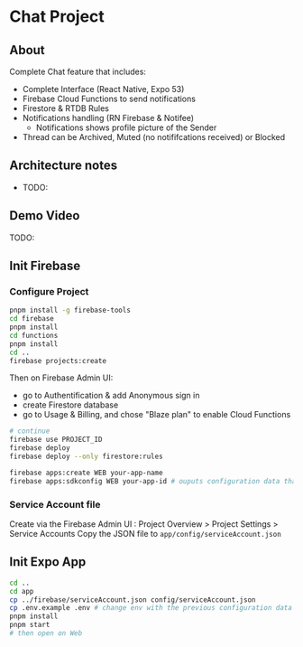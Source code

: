 # Chat Project

## About

Complete Chat feature that includes:
- Complete Interface (React Native, Expo 53)
- Firebase Cloud Functions to send notifications
- Firestore & RTDB Rules
- Notifications handling (RN Firebase & Notifee)
  + Notifications shows profile picture of the Sender
- Thread can be Archived, Muted (no notififcations received) or Blocked

## Architecture notes
- TODO: 

## Demo Video

TODO:

## Init Firebase

### Configure Project
```bash
pnpm install -g firebase-tools
cd firebase
pnpm install
cd functions
pnpm install
cd ..
firebase projects:create
```
Then on Firebase Admin UI:
- go to Authentification &  add Anonymous sign in
- create Firestore database
- go to Usage & Billing, and chose "Blaze plan" to enable Cloud Functions

```bash
# continue
firebase use PROJECT_ID
firebase deploy
firebase deploy --only firestore:rules

firebase apps:create WEB your-app-name
firebase apps:sdkconfig WEB your-app-id # ouputs configuration data that we will later in env file
```

### Service Account file

Create via the Firebase Admin UI : Project Overview > Project Settings > Service Accounts
Copy the JSON file to `app/config/serviceAccount.json`

## Init Expo App

```bash
cd ..
cd app
cp ../firebase/serviceAccount.json config/serviceAccount.json
cp .env.example .env # change env with the previous configuration data
pnpm install
pnpm start 
# then open on Web
```
